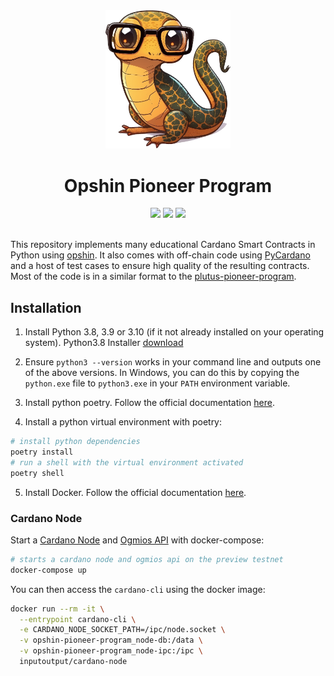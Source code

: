<div align="center">
<img  src="https://github.com/OpShin/opshin-pioneer-program/blob/main/opshin-pioneer-program.png" width="200" />
<h1 > Opshin Pioneer Program </h1>
<img src="https://img.shields.io/badge/cohort-4-red">
<img src="https://img.shields.io/badge/language-python3-3670A0?logo=python&logoColor=959da5">
<img src="https://github.com/OpShin/opshin-pioneer-program/actions/workflows/test.yaml/badge.svg"/>
</div>
<br/>

This repository implements many educational Cardano Smart Contracts in Python using [opshin](https://github.com/OpShin/opshin).
It also comes with off-chain code using [PyCardano](https://github.com/Python-Cardano/pycardano) and a host of test cases to ensure high quality of the resulting contracts.
Most of the code is in a similar format to the [plutus-pioneer-program](https://github.com/input-output-hk/plutus-pioneer-program).

## Installation

1. Install Python 3.8, 3.9 or 3.10 (if it not already installed on your operating system).
Python3.8 Installer [download](https://www.python.org/downloads/release/python-3810/)

2. Ensure `python3 --version` works in your command line and outputs one of the above versions.
In Windows, you can do this by copying the `python.exe` file to `python3.exe` in your `PATH` environment variable.

3. Install python poetry.
Follow the official documentation [here](https://python-poetry.org/docs/#installation).

4. Install a python virtual environment with poetry:
```bash
# install python dependencies
poetry install
# run a shell with the virtual environment activated
poetry shell
```

5. Install Docker.
Follow the official documentation [here](https://docs.docker.com/get-docker/).

### Cardano Node

Start a [Cardano Node](https://github.com/input-output-hk/cardano-node) and [Ogmios API](https://ogmios.dev/) with docker-compose:
```bash
# starts a cardano node and ogmios api on the preview testnet
docker-compose up
```

You can then access the `cardano-cli` using the docker image:
```bash
docker run --rm -it \
  --entrypoint cardano-cli \
  -e CARDANO_NODE_SOCKET_PATH=/ipc/node.socket \
  -v opshin-pioneer-program_node-db:/data \
  -v opshin-pioneer-program_node-ipc:/ipc \
  inputoutput/cardano-node
```

